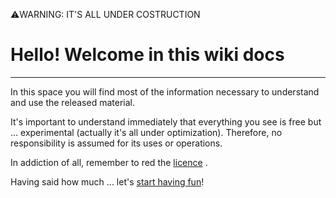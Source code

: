  ⚠️WARNING: IT'S ALL UNDER COSTRUCTION

# Hello! Welcome in this wiki docs

---

In this space you will find most of the information necessary to understand and use the released material.

It's important to understand immediately that everything you see is free but ... experimental (actually it's all under optimization). Therefore, no responsibility is assumed for its uses or operations.

In addiction of all, remember to red the [licence](https://github.com/wordpress-projects-station/wp-plugin-complete-scheme/blob/main/LICENSE) .

Having said how much ... let's [start having fun](./01-understand-the-project.md)!


